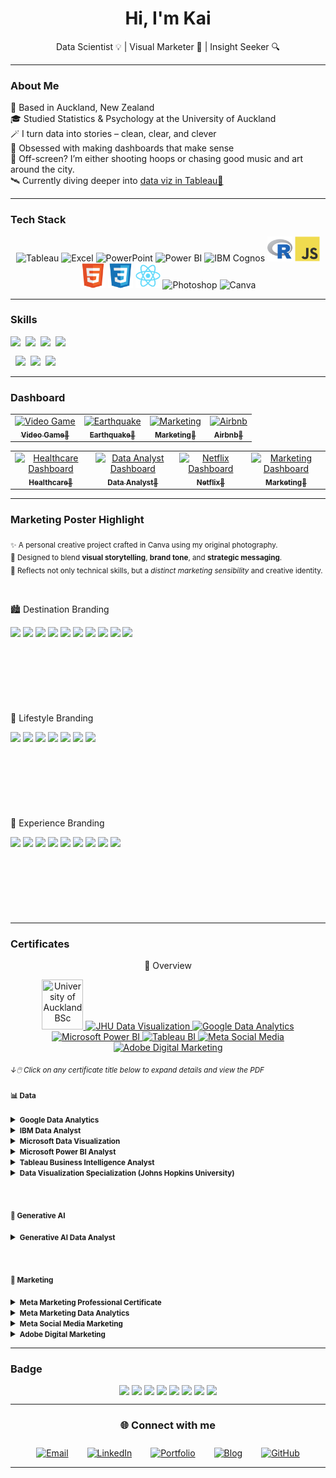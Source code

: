 <h1 align="center">Hi, I'm Kai </h1>
<p align="center">
  Data Scientist 💡 | Visual Marketer 🎨 | Insight Seeker 🔍
</p>

---

### About Me
📍 Based in Auckland, New Zealand  
🎓 Studied Statistics & Psychology at the University of Auckland  
🪄 I turn data into stories – clean, clear, and clever  
🖤 Obsessed with making dashboards that make sense  
🎸 Off-screen? I’m either shooting hoops or chasing good music and art around the city.  
🛰️ Currently diving deeper into <a href="https://public.tableau.com/app/profile/kai.park4525/vizzes">data viz in Tableau🔗</a>


---

### Tech Stack
<p align="center">
  <img src="https://img.icons8.com/color/48/tableau-software.png" title="Tableau" alt="Tableau" width="40" height="40"/>
  <img src="https://img.icons8.com/color/48/microsoft-excel-2019--v1.png" title="Excel" alt="Excel" width="40" height="40"/>
  <img src="https://img.icons8.com/color/48/microsoft-powerpoint-2019--v1.png" title="PowerPoint" alt="PowerPoint" width="40" height="40"/>
  <img src="https://img.icons8.com/color/48/power-bi.png" title="Power BI" alt="Power BI" width="40" height="40"/>
  <img src="https://cdn.worldvectorlogo.com/logos/ibm.svg" title="IBM Cognos" alt="IBM Cognos" width="40" height="40"/>
  <img src="https://raw.githubusercontent.com/devicons/devicon/master/icons/r/r-original.svg" title="R" alt="R" width="40" height="40"/>
  <img src="https://raw.githubusercontent.com/devicons/devicon/master/icons/javascript/javascript-original.svg" title="JavaScript" alt="JavaScript" width="40" height="40"/>
  <img src="https://raw.githubusercontent.com/devicons/devicon/master/icons/html5/html5-original.svg" title="HTML5" alt="HTML5" width="40" height="40"/>
  <img src="https://raw.githubusercontent.com/devicons/devicon/master/icons/css3/css3-original.svg" title="CSS3" alt="CSS3" width="40" height="40"/>
  <img src="https://raw.githubusercontent.com/devicons/devicon/master/icons/react/react-original.svg" title="React" alt="React" width="40" height="40"/>
  <img src="https://img.icons8.com/color/48/adobe-photoshop--v1.png" title="Adobe Photoshop" alt="Photoshop" width="40" height="40"/>
  <img src="https://img.icons8.com/fluency/48/canva.png" title="Canva" alt="Canva" width="40" height="40"/>
</p>



---
<h3>Skills</h3>
<div style="display: flex; flex-wrap: wrap; gap: 8px; align-items: center; margin-bottom: 12px;">
<a href="#" title="I connect through clarity and curiosity.
Living in New Zealand, I’ve had the chance to connect with people from all over the world. I value it as a way to connect, learn, and grow. Talking to people from all walks of life helps me expand my worldview. Living in New Zealand has given me the opportunity to meet people from many different cultures, and through those experiences, I’ve become a more flexible communicator.🗯️">
  <img src="https://img.shields.io/badge/-🗯️%20Communication-12B8FF?style=for-the-badge&logoColor=white">
</a>
<a href="#" title="I thrive when we win together.
I feel teamwork most deeply when I play basketball. It’s one of the reasons I love the sport. At university, I joined a basketball club where we all had to learn how to support each other, regardless of gender or skill. I was grateful to have teammates who looked out for me, and their support made me want to give even more to the team. That experience taught me that good teamwork is built on trust, care, and shared effort.👏🏼">
  <img src="https://img.shields.io/badge/-👏🏼%20Teamwork-FD4499?style=for-the-badge&logoColor=white">
</a>
<a href="#" title="Ideas are my favorite data points.
For me, creativity is a mindset. Not just about making things look good, but about finding unexpected connections and better ways to do things. I enjoy turning limitations into opportunities, and I love the moment when a new idea suddenly clicks into place. These days, I often find inspiration through platforms like Instagram and YouTube, where seeing different ideas and styles sparks new ways of thinking for me.🎨">
  <img src="https://img.shields.io/badge/-🎨%20Creativity-D34DEE?style=for-the-badge&logoColor=white">
</a>
<a href="#" title="I zoom out before I zoom in.
Critical thinking is one of the reasons I chose to study psychology. I chose psychology because I wanted to understand why people think and behave the way they do. Psychology taught me to think critically, not just about others, but about myself. By studying human behaviour, I learned how to pause before jumping to conclusions, ask better questions and read situations more clearly.💡">
  <img src="https://img.shields.io/badge/-💡%20Critical%20Thinking-3227A7?style=for-the-badge&logoColor=white">
</div>

<div style="display: flex; flex-wrap: wrap; gap: 8px; align-items: center;">
<a href="#" title="I stay calm and think sharp.  
When problems come up, I prefer to approach them flexibly. While working part-time, I often tried to solve issues on my own if I could, but I also knew when to ask for help. I believe finding realistic, collaborative solutions is more valuable than pretending to have all the answers alone.🧩">
  <img src="https://img.shields.io/badge/-🧩%20Problem%20Solving-BC0EEF?style=for-the-badge&logoColor=white">
</a>  
<a href="#" title="Focus + Flow = My tempo.
I value other people’s time as much as I value my own. That mindset drives me to work efficiently and keep things moving. That’s why I’m always planning, adjusting, and taking action. I work best when I have a clear plan, but I’m also quick to revise it when things change. I find energy in working fast and staying focused, maybe it’s the Korean in me.⏱️">
  <img src="https://img.shields.io/badge/-⏱️%20Time%20Management-5E57FF?style=for-the-badge&logoColor=white">
</a>
<a href="#" title="Change is where I grow.
Adaptability is something I’m truly proud of. When I first moved abroad, I worried a lot about whether I could adjust. But living in New Zealand turned out to be one of the best things that ever happened to me. What I feared would be uncomfortable ended up exciting and full of discovery. I’ve learned that I don’t just adapt to new environments, I thrive in them. And now, I look forward to whatever comes next.🍀">
  <img src="https://img.shields.io/badge/-🍀%20Adaptability-EE018F?style=for-the-badge&logoColor=white">
</a>
</div>


---

### Dashboard 

<table>
  <tr>
    <td align="center">
      <a href="#" title="🎮Game on! - PowerBI">
        <img src="https://github.com/user-attachments/assets/9957e6d4-7db1-4a08-9325-53b9d67d373f" width="220" height="130" alt="Video Game"/>
        <br><sub><b>Video Game🔗</b></sub>
      </a>
    </td>
    <td align="center">
      <a href="#" title="🌍Shaking up insights, literally - PowerBI">
        <img src="https://github.com/user-attachments/assets/19a937d1-e385-4a01-9d48-7b1c4d8e57c9" width="220" height="130" alt="Earthquake"/>
        <br><sub><b>Earthquake🔗</b></sub>
      </a>
    </td>
    <td align="center">
      <a href="#" title="🛒 Clicks andcarts - PowerBI">
        <img src="https://github.com/user-attachments/assets/57c467c5-e29b-4779-8b4b-87c943a46e16" width="220" height="130" alt="Marketing"/>
        <br><sub><b>Marketing🔗</b></sub>
      </a>
    </td>
    <td align="center">
      <a href="#" title="🏡Stays, stats & sleeper trends - PowerBI">
        <img src="https://github.com/user-attachments/assets/4e444de7-e072-475e-bfac-84e4d4e54a65" width="220" height="130" alt="Airbnb"/>
        <br><sub><b>Airbnb🔗</b></sub>
      </a>
    </td>
  </tr>
</table>



<table>
  <tr>
    <td align="center">
      <a href="https://public.tableau.com/app/profile/kai.park4525/viz/Healthcare_17477314975680/Dashboard1" title="📊 Health Data Diagnosis💓 - Tableau">
        <img src="https://github.com/user-attachments/assets/39de6e10-b230-4ccc-9db9-13329db07b7e" width="220" height="130" alt="Healthcare Dashboard"/>
        <br><sub><b>Healthcare🔗</b></sub>
      </a>
    </td>
    <td align="center">
      <a href="https://public.tableau.com/app/profile/kai.park4525/viz/Data_17475537257830/Dashboard1" title="📈 Where do data analysts work? - Tableau">
        <img src="https://github.com/user-attachments/assets/9f3f3428-09d5-4ab5-beee-905b1c131c7c" width="220" height="130" alt="Data Analyst Dashboard"/>
        <br><sub><b>Data Analyst🔗</b></sub>
      </a>
    </td>
    <td align="center">
      <a href="https://public.tableau.com/app/profile/kai.park4525/viz/Netflix_17474802699320/Dashboard1" title="🎬 What the world’s watching - Tableau">
        <img src="https://github.com/user-attachments/assets/9d658342-c177-4f83-b1ac-cc6519ce3c20" width="220" height="130" alt="Netflix Dashboard"/>
        <br><sub><b>Netflix🔗</b></sub>
      </a>
    </td>
    <td align="center">
      <a href="https://public.tableau.com/app/profile/kai.park4525/viz/CustomerPersonality_17478244506800/Dashboard1" title="🛍️ Who buys What and Why? - Tableau">
        <img src="https://github.com/user-attachments/assets/14bf1525-8501-4b3d-a2f8-39d47d7d21d0" width="220" height="130" alt="Marketing Dashboard"/>
        <br><sub><b>Marketing🔗</b></sub>
      </a>
    </td>
  </tr>
</table>



---

### Marketing Poster Highlight

<sub>
  ✨ A personal creative project crafted in Canva using my original photography.<br>
  🎨 Designed to blend <b>visual storytelling</b>, <b>brand tone</b>, and <b>strategic messaging</b>.<br>
  📸 Reflects not only technical skills, but a <i>distinct marketing sensibility</i> and creative identity.
</sub>

&nbsp;

🏙️ Destination Branding

<div style="overflow-x: auto; white-space: nowrap;">
  <img src="https://github.com/user-attachments/assets/b9b849aa-4dfa-4d7a-91e6-27e8be17db5b" height="120" style="display:inline-block; margin:0; padding:0; border:0;" />
  <img src="https://github.com/user-attachments/assets/f787654d-4880-4482-b213-da1d12d81be2" height="120" style="display:inline-block; margin:0; padding:0; border:0;" />
  <img src="https://github.com/user-attachments/assets/419224f7-17db-4d4e-894f-9d658f2ca314" height="120" style="display:inline-block; margin:0; padding:0; border:0;" />
  <img src="https://github.com/user-attachments/assets/71d3200c-eefc-4570-9831-faa4a7a17ed8" height="120" style="display:inline-block; margin:0; padding:0; border:0;" />
  <img src="https://github.com/user-attachments/assets/d21d0f2a-4e84-4937-8946-0a5ed493fa01" height="120" style="display:inline-block; margin:0; padding:0; border:0;" />
  <img src="https://github.com/user-attachments/assets/38818c20-0cba-4c2e-8f9c-88618c0ab937" height="120" style="display:inline-block; margin:0; padding:0; border:0;" />
  <img src="https://github.com/user-attachments/assets/6b500c54-4a70-4c30-b2a5-1f22ce0d0c52" height="120" style="display:inline-block; margin:0; padding:0; border:0;" />
  <img src="https://github.com/user-attachments/assets/419224f7-17db-4d4e-894f-9d658f2ca314" height="120" style="display:inline-block; margin:0; padding:0; border:0;" />
  <img src="https://github.com/user-attachments/assets/b9b849aa-4dfa-4d7a-91e6-27e8be17db5b" height="120" style="display:inline-block; margin:0; padding:0; border:0;" />
  <img src="https://github.com/user-attachments/assets/b00ad671-489d-4213-9857-06355796080d" height="120" style="display:inline-block; margin:0; padding:0; border:0;" />
</div>


🏀 Lifestyle Branding

<div style="overflow-x: auto; white-space: nowrap;">
  <img src="https://github.com/user-attachments/assets/8e5464a7-edea-444d-90ca-529b1ef9715b" height="120" style="display:inline-block; margin:0; padding:0; border:0;" />
  <img src="https://github.com/user-attachments/assets/b3bf1668-253e-4716-9fa6-5b60db7a740d" height="120" style="display:inline-block; margin:0; padding:0; border:0;" />
  <img src="https://github.com/user-attachments/assets/73ed6c4e-5653-425e-810a-1301aeff125f" height="120" style="display:inline-block; margin:0; padding:0; border:0;" />
  <img src="https://github.com/user-attachments/assets/10989e99-0000-4fd4-a738-4ca3a4146944" height="120" style="display:inline-block; margin:0; padding:0; border:0;" />
  <img src="https://github.com/user-attachments/assets/a049422d-1bd4-4cc0-854f-d3c66393dcdf" height="120" style="display:inline-block; margin:0; padding:0; border:0;" />
  <img src="https://github.com/user-attachments/assets/42884340-e24c-4d5b-bac6-a8d978bd8bf7" height="120" style="display:inline-block; margin:0; padding:0; border:0;" />
  <img src="https://github.com/user-attachments/assets/e0799583-80f0-4fc0-83f2-47a355a6b272" height="120" style="display:inline-block; margin:0; padding:0; border:0;" />
</div>


🎵 Experience Branding

<div style="overflow-x: auto; white-space: nowrap;">
  <img src="https://github.com/user-attachments/assets/da472255-7492-4aaa-ad1e-56dba609b02d" height="120" style="display:inline-block; margin:0; padding:0; border:0;" />
  <img src="https://github.com/user-attachments/assets/e532cfb6-9e18-419c-b778-4437cb35a6fa" height="120" style="display:inline-block; margin:0; padding:0; border:0;" />
  <img src="https://github.com/user-attachments/assets/72ca7e91-2228-43dd-9b21-3a6bb9f36291" height="120" style="display:inline-block; margin:0; padding:0; border:0;" />
  <img src="https://github.com/user-attachments/assets/d41609c6-0c98-4129-b67e-36556d54b407" height="120" style="display:inline-block; margin:0; padding:0; border:0;" />
  <img src="https://github.com/user-attachments/assets/8ac0d156-66c4-4700-ab41-abea10b1ec23" height="120" style="display:inline-block; margin:0; padding:0; border:0;" />
  <img src="https://github.com/user-attachments/assets/07606047-2508-4921-8bf7-35eca8189686" height="120" style="display:inline-block; margin:0; padding:0; border:0;" />
  <img src="https://github.com/user-attachments/assets/a1c5fbd8-cd15-440f-b623-63329c166a26" height="120" style="display:inline-block; margin:0; padding:0; border:0;" />
  <img src="https://github.com/user-attachments/assets/1be2088a-c27a-4699-9d67-51a4fcb0357c" height="120" style="display:inline-block; margin:0; padding:0; border:0;" />
  <img src="https://github.com/user-attachments/assets/9c83191a-1be7-44f4-bc91-e70e41afab68" height="120" style="display:inline-block; margin:0; padding:0; border:0;" />
</div>

---

### Certificates

<p align="center">  📂 Overview

<p align="center">
  <a href="https://github.com/user-attachments/files/21250757/%40UoA.Bachelor.pdf">
    <img src="https://github.com/user-attachments/assets/15b0961c-4d38-45c2-b1de-b1330b8d1e07" height="80" width="66" title="University of Auckland BSc" />
  </a>
  <a href="https://github.com/user-attachments/files/21250758/%40Data.Visualization.pdf">
    <img src="https://github.com/user-attachments/assets/7d7b6d7b-b228-4fd2-9059-568c5dc28461" height="80" title="JHU Data Visualization" />
  </a>
  <a href="https://github.com/user-attachments/files/21246751/%40Google.Data.Analytics.pdf">
    <img src="https://github.com/user-attachments/assets/b20fc46c-3fa1-418d-be07-51a3742ab3f8" height="80" title="Google Data Analytics" />
  </a>
  <a href="https://github.com/user-attachments/files/21246747/%40Microsoft.Power.BI.Analyst.pdf">
    <img src="https://github.com/user-attachments/assets/a2a0611e-d2b9-43c6-80da-27c1a5b4ef0d" height="80" title="Microsoft Power BI" />
  </a>
  <a href="https://github.com/user-attachments/files/21246746/%40Tableau.Business.Intelligence.Analyst.pdf">
    <img src="https://github.com/user-attachments/assets/121df2dd-d65c-4344-ae0f-4a883b222d83" height="80" title="Tableau BI" />
  </a>
  <a href="https://github.com/user-attachments/files/21251042/Social.Media.Management.pdf">
    <img src="https://github.com/user-attachments/assets/01fa56cc-8f22-4b17-a0e3-6f4b1d77b274" height="80" title="Meta Social Media" />
  </a>
  <a href="https://github.com/user-attachments/files/21246745/%40Adobe.Marketing.Specialist.pdf">
    <img src="https://github.com/user-attachments/assets/2e267e99-1a5c-42ca-b014-4130762615eb" height="80" title="Adobe Digital Marketing" />
  </a>
</p>



<i><sub>↓🖱️ Click on any certificate title below to expand details and view the PDF</sub></i></p>



#### <small>📊 Data</small>

<details>
  <summary><b><small>Google Data Analytics</small></b></summary>
  <p>
    <sub>
      8-course certification by Google and Coursera covering spreadsheets, SQL, R, and data visualization.  
      Designed for entry-level analysts to develop job-ready skills.<br><br>
      <a href="https://github.com/user-attachments/files/21246751/%40Google.Data.Analytics.pdf">📄 View Certificate PDF</a>
    </sub>
  </p>
</details>

<details>
  <summary><b><small>IBM Data Analyst</small></b></summary>
  <p>
    <sub>
      Covers Python, SQL, data wrangling, and dashboarding with IBM Cognos.  
      Emphasizes practical application through labs and real datasets.<br><br>
      <a href="https://github.com/user-attachments/files/21246752/%40IBM.Data.Analyst.pdf">📄 View Certificate PDF</a>
    </sub>
  </p>
</details>

<details>
  <summary><b><small>Microsoft Data Visualization</small></b></summary>
  <p>
    <sub>
      Teaches visual storytelling with Power BI and Excel.  
      Focus on layout, chart design, accessibility, and insights communication.<br><br>
      <a href="https://github.com/user-attachments/files/21246748/%40Microsoft.Data.Visualization.pdf">📄 View Certificate PDF</a>
    </sub>
  </p>
</details>

<details>
  <summary><b><small>Microsoft Power BI Analyst</small></b></summary>
  <p>
    <sub>
      Course on data modeling, DAX, interactivity, and reporting in Power BI.  
      Final project includes full dashboard build and publishing.<br><br>
      <a href="https://github.com/user-attachments/files/21246747/%40Microsoft.Power.BI.Analyst.pdf">📄 View Certificate PDF</a>
    </sub>
  </p>
</details>

<details>
  <summary><b><small>Tableau Business Intelligence Analyst</small></b></summary>
  <p>
    <sub>
      Tableau fundamentals with calculated fields, parameters, and storytelling dashboards.  
      Use cases for KPI tracking and business decision-making.<br><br>
      <a href="https://github.com/user-attachments/files/21246746/%40Tableau.Business.Intelligence.Analyst.pdf">📄 View Certificate PDF</a>
    </sub>
  </p>
</details>

<details>
  <summary><b><small>Data Visualization Specialization (Johns Hopkins University)</small></b></summary>
  <p>
    <sub>
      3-course online specialization from Johns Hopkins via Coursera.  
      Focuses on data design principles, visual cognition, and effective storytelling through visualization.<br><br>
      <a href="https://github.com/user-attachments/files/21250758/%40Data.Visualization.pdf">📄 View Certificate PDF</a>
    </sub>
  </p>
</details>

&nbsp;

#### <small>🤖 Generative AI</small>

<details>
  <summary><b><small>Generative AI Data Analyst</small></b></summary>
  <p>
    <sub>
      Online specialization from DeepLearning.AI and OpenAI on applied generative AI for data workflows.  
      Covers prompt engineering, API integration, LangChain, vector databases, and pipeline automation with real-world GenAI tools.<br><br>
      <a href="https://github.com/user-attachments/files/21246750/%40Generative.AI.Data.Analyst.Specialization.pdf">📄 View Certificate PDF</a>
    </sub>
  </p>
</details>

&nbsp;

#### <small>🎯 Marketing</small>

<details>
  <summary><b><small>Meta Marketing Professional Certificate</small></b></summary>
  <p>
    <sub>
      Foundations of digital marketing, branding, and content strategy.  
      Covers channels, personas, and marketing objectives for campaign success.<br><br>
      <a href="https://github.com/user-attachments/files/21246755/Meta.-.Data.Analytics.Methods.for.Marketing.pdf">📄 View Certificate PDF</a>
    </sub>
  </p>
</details>

<details>
  <summary><b><small>Meta Marketing Data Analytics</small></b></summary>
  <p>
    <sub>
      Training on marketing metrics, data analysis, and attribution modeling.  
      Includes experimentation, A/B testing, and business decision analytics.<br><br>
      <a href="https://github.com/user-attachments/files/21246755/Meta.-.Data.Analytics.Methods.for.Marketing.pdf">📄 View Certificate PDF</a>
    </sub>
  </p>
</details>

<details>
  <summary><b><small>Meta Social Media Marketing</small></b></summary>
  <p>
    <sub>
      Course focused on growing audiences and engagement through social channels.  
      Includes content planning, advertising strategy, and campaign measurement.<br><br>
      <a href="https://github.com/user-attachments/files/21251042/Social.Media.Management.pdf">📄 View Certificate PDF</a>
    </sub>
  </p>
</details>

<details>
  <summary><b><small>Adobe Digital Marketing</small></b></summary>
  <p>
    <sub>
      Adobe-certified course on customer journeys, funnels, and digital content effectiveness.  
      Practical focus on cross-channel strategy and brand messaging.<br><br>
      <a href="https://github.com/user-attachments/files/21246745/%40Adobe.Marketing.Specialist.pdf">📄 View Certificate PDF</a>
    </sub>
  </p>
</details>

---
### Badge 

<p align="center" style="margin:0; padding:0; line-height:0;">
  <img src="https://github.com/user-attachments/assets/50b4aebb-eec7-42ba-8cbc-28a86307d2eb" width="70" style="margin:0; padding:0; border:0;" />
  <img src="https://github.com/user-attachments/assets/31d59ef8-af3f-420f-8f92-8b5c91a7e212" width="70" style="margin:0; padding:0; border:0;" />
  <img src="https://github.com/user-attachments/assets/a4666c50-f21c-4b8e-86a6-132426cf7b85" width="70" style="margin:0; padding:0; border:0;" />
  <img src="https://github.com/user-attachments/assets/80866334-782e-4d10-a591-3bd7ec66ff42" width="70" style="margin:0; padding:0; border:0;" />
  <img src="https://github.com/user-attachments/assets/2d47fbfa-1c2e-4c64-933f-bfb58a753390" width="70" style="margin:0; padding:0; border:0;" />
  <img src="https://github.com/user-attachments/assets/8025f009-c475-4911-b24a-e192ec329ef8" width="70" style="margin:0; padding:0; border:0;" />
  <img src="https://github.com/user-attachments/assets/fbc383ad-645a-42af-b3aa-be257e3d33f6" width="70" style="margin:0; padding:0; border:0;" />
  <img src="https://github.com/user-attachments/assets/3f7db9dd-ffe8-499f-9e14-f89da1f6a34c" width="70" style="margin:0; padding:0; border:0;" />
</p>



<!-----


### GitHub Stats
<p align="center">
  <img src="https://github-readme-stats.vercel.app/api?username=ar-kai-ve&show_icons=true&theme=radical" />
</p>

----->


--- 

<div align="center">
  <h3>🌐 Connect with me</h3>
  <div style="display: flex; justify-content: center; gap: 30px; padding-top: 10px;">
    <a href="mailto:kangk1211@gmail.com" target="_blank" title="Email">
      <img src="https://img.icons8.com/neon/96/ffffff/new-post.png" alt="Email" height="40">
    </a>
    <a href="https://www.linkedin.com/in/yigang-park/" target="_blank" title="LinkedIn">
      <img src="https://img.icons8.com/neon/96/ffffff/linkedin.png" alt="LinkedIn" height="40">
    </a>
    <a href="Coming Soon" target="_blank" title="Portfolio">
      <img src="https://img.icons8.com/neon/96/ffffff/internet.png" alt="Portfolio" height="40">
    </a>
    <a href="Coming Soon" target="_blank" title="Blog">
      <img src="https://img.icons8.com/neon/96/ffffff/topic.png" alt="Blog" height="40">
    </a>
    <a href="https://github.com/ar-kai-ve" target="_blank" title="GitHub">
      <img src="https://img.icons8.com/neon/96/ffffff/github.png" alt="GitHub" height="40">
    </a>
  </div>
</div>




---


